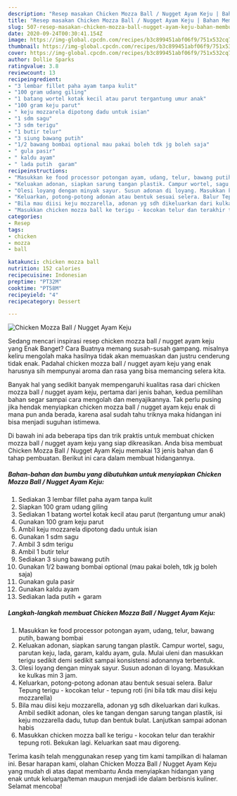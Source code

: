 ```yaml
---
description: "Resep masakan Chicken Mozza Ball / Nugget Ayam Keju | Bahan Membuat Chicken Mozza Ball / Nugget Ayam Keju Yang Menggugah Selera"
title: "Resep masakan Chicken Mozza Ball / Nugget Ayam Keju | Bahan Membuat Chicken Mozza Ball / Nugget Ayam Keju Yang Menggugah Selera"
slug: 507-resep-masakan-chicken-mozza-ball-nugget-ayam-keju-bahan-membuat-chicken-mozza-ball-nugget-ayam-keju-yang-menggugah-selera
date: 2020-09-24T00:30:41.154Z
image: https://img-global.cpcdn.com/recipes/b3c899451abf06f9/751x532cq70/chicken-mozza-ball-nugget-ayam-keju-foto-resep-utama.jpg
thumbnail: https://img-global.cpcdn.com/recipes/b3c899451abf06f9/751x532cq70/chicken-mozza-ball-nugget-ayam-keju-foto-resep-utama.jpg
cover: https://img-global.cpcdn.com/recipes/b3c899451abf06f9/751x532cq70/chicken-mozza-ball-nugget-ayam-keju-foto-resep-utama.jpg
author: Dollie Sparks
ratingvalue: 3.8
reviewcount: 13
recipeingredient:
- "3 lembar fillet paha ayam tanpa kulit"
- "100 gram udang giling"
- "1 batang wortel kotak kecil atau parut tergantung umur anak"
- "100 gram keju parut"
- " keju mozzarela dipotong dadu untuk isian"
- "1 sdm sagu"
- "3 sdm terigu"
- "1 butir telur"
- "3 siung bawang putih"
- "1/2 bawang bombai optional mau pakai boleh tdk jg boleh saja"
- " gula pasir"
- " kaldu ayam"
- " lada putih  garam"
recipeinstructions:
- "Masukkan ke food processor potongan ayam, udang, telur, bawang putih, bawang bombai"
- "Keluakan adonan, siapkan sarung tangan plastik. Campur wortel, sagu, parutan keju, lada, garam, kaldu ayam, gula. Mulai uleni dan masukkan terigu sedikit demi sedikit sampai konsistensi adonannya terbentuk."
- "Olesi loyang dengan minyak sayur. Susun adonan di loyang. Masukkan ke kulkas min 3 jam."
- "Keluarkan, potong-potong adonan atau bentuk sesuai selera. Balur Tepung terigu - kocokan telur - tepung roti (ini bila tdk mau diisi keju mozzarella)"
- "Bila mau diisi keju mozzarella, adonan yg sdh dikeluarkan dari kulkas. Ambil sedikit adonan, oles ke tangan dengan sarung tangan plastik, isi keju mozzarella dadu, tutup dan bentuk bulat. Lanjutkan sampai adonan habis"
- "Masukkan chicken mozza ball ke terigu - kocokan telur dan terakhir tepung roti. Bekukan lagi. Keluarkan saat mau digoreng."
categories:
- Resep
tags:
- chicken
- mozza
- ball

katakunci: chicken mozza ball 
nutrition: 152 calories
recipecuisine: Indonesian
preptime: "PT32M"
cooktime: "PT58M"
recipeyield: "4"
recipecategory: Dessert

---
```



![Chicken Mozza Ball / Nugget Ayam Keju](https://img-global.cpcdn.com/recipes/b3c899451abf06f9/751x532cq70/chicken-mozza-ball-nugget-ayam-keju-foto-resep-utama.jpg)

Sedang mencari inspirasi resep chicken mozza ball / nugget ayam keju yang Enak Banget? Cara Buatnya memang susah-susah gampang. misalnya keliru mengolah maka hasilnya tidak akan memuaskan dan justru cenderung tidak enak. Padahal chicken mozza ball / nugget ayam keju yang enak harusnya sih mempunyai aroma dan rasa yang bisa memancing selera kita.



Banyak hal yang sedikit banyak mempengaruhi kualitas rasa dari chicken mozza ball / nugget ayam keju, pertama dari jenis bahan, kedua pemilihan bahan segar sampai cara mengolah dan menyajikannya. Tak perlu pusing jika hendak menyiapkan chicken mozza ball / nugget ayam keju enak di mana pun anda berada, karena asal sudah tahu triknya maka hidangan ini bisa menjadi suguhan istimewa.


Di bawah ini ada beberapa tips dan trik praktis untuk membuat chicken mozza ball / nugget ayam keju yang siap dikreasikan. Anda bisa membuat Chicken Mozza Ball / Nugget Ayam Keju memakai 13 jenis bahan dan 6 tahap pembuatan. Berikut ini cara dalam membuat hidangannya.

<!--inarticleads1-->

##### Bahan-bahan dan bumbu yang dibutuhkan untuk menyiapkan Chicken Mozza Ball / Nugget Ayam Keju:

1. Sediakan 3 lembar fillet paha ayam tanpa kulit
1. Siapkan 100 gram udang giling
1. Sediakan 1 batang wortel kotak kecil atau parut (tergantung umur anak)
1. Gunakan 100 gram keju parut
1. Ambil  keju mozzarela dipotong dadu untuk isian
1. Gunakan 1 sdm sagu
1. Ambil 3 sdm terigu
1. Ambil 1 butir telur
1. Sediakan 3 siung bawang putih
1. Gunakan 1/2 bawang bombai optional (mau pakai boleh, tdk jg boleh saja)
1. Gunakan  gula pasir
1. Gunakan  kaldu ayam
1. Sediakan  lada putih + garam




<!--inarticleads2-->

##### Langkah-langkah membuat Chicken Mozza Ball / Nugget Ayam Keju:

1. Masukkan ke food processor potongan ayam, udang, telur, bawang putih, bawang bombai
1. Keluakan adonan, siapkan sarung tangan plastik. Campur wortel, sagu, parutan keju, lada, garam, kaldu ayam, gula. Mulai uleni dan masukkan terigu sedikit demi sedikit sampai konsistensi adonannya terbentuk.
1. Olesi loyang dengan minyak sayur. Susun adonan di loyang. Masukkan ke kulkas min 3 jam.
1. Keluarkan, potong-potong adonan atau bentuk sesuai selera. Balur Tepung terigu - kocokan telur - tepung roti (ini bila tdk mau diisi keju mozzarella)
1. Bila mau diisi keju mozzarella, adonan yg sdh dikeluarkan dari kulkas. Ambil sedikit adonan, oles ke tangan dengan sarung tangan plastik, isi keju mozzarella dadu, tutup dan bentuk bulat. Lanjutkan sampai adonan habis
1. Masukkan chicken mozza ball ke terigu - kocokan telur dan terakhir tepung roti. Bekukan lagi. Keluarkan saat mau digoreng.




Terima kasih telah menggunakan resep yang tim kami tampilkan di halaman ini. Besar harapan kami, olahan Chicken Mozza Ball / Nugget Ayam Keju yang mudah di atas dapat membantu Anda menyiapkan hidangan yang enak untuk keluarga/teman maupun menjadi ide dalam berbisnis kuliner. Selamat mencoba!
